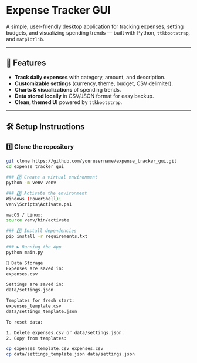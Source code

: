 # Expense Tracker GUI

A simple, user-friendly desktop application for tracking expenses, setting budgets, and visualizing spending trends — built with Python, `ttkbootstrap`, and `matplotlib`.

---

## 📌 Features
- **Track daily expenses** with category, amount, and description.
- **Customizable settings** (currency, theme, budget, CSV delimiter).
- **Charts & visualizations** of spending trends.
- **Data stored locally** in CSV/JSON format for easy backup.
- **Clean, themed UI** powered by `ttkbootstrap`.

---

## 🛠️ Setup Instructions

### 1️⃣ Clone the repository
```bash
git clone https://github.com/yourusername/expense_tracker_gui.git
cd expense_tracker_gui

### 2️⃣ Create a virtual environment
python -m venv venv

### 3️⃣ Activate the environment
Windows (PowerShell):
venv\Scripts\Activate.ps1

macOS / Linux:
source venv/bin/activate

### 4️⃣ Install dependencies
pip install -r requirements.txt

### ▶️ Running the App
python main.py

📂 Data Storage
Expenses are saved in:
expenses.csv

Settings are saved in:
data/settings.json

Templates for fresh start:
expenses_template.csv
data/settings_template.json

To reset data:

1. Delete expenses.csv or data/settings.json.
2. Copy from templates:

cp expenses_template.csv expenses.csv
cp data/settings_template.json data/settings.json